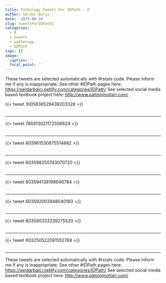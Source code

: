 ```yaml
---
title: Pathology Tweets For IDPath - 2
author: Serdar Balci
date: '2019-09-28'
slug: tweetsForIDPath2
categories:
  - R
  - tweets
  - pathology
  - IDPath
tags: []
image:
  caption: ''
  focal_point: ''
---
```



These tweets are selected automatically with #rstats code. Please inform me if any is inappropriate.
See other #IDPath pages here: https://serdarbalci.netlify.com/categories/IDPath/ 
See selected social media based textbook project here: http://www.patolojinotlari.com/

{{< tweet 1005836529439203328 >}}
<br>
<br>
<hr>
{{< tweet 785913021172506624 >}}
<br>
<br>
<hr>
{{< tweet 603961530875514882 >}}
<br>
<br>
<hr>
{{< tweet 603598250743070720 >}}
<br>
<br>
<hr>
{{< tweet 603594138198646784 >}}
<br>
<br>
<hr>
{{< tweet 603592003948040193 >}}
<br>
<br>
<hr>
{{< tweet 603590333239275520 >}}
<br>
<br>
<hr>
{{< tweet 603250522091552768 >}}
<br>
<br>
<hr>


These tweets are selected automatically with #rstats code. Please inform me if any is inappropriate.
See other #IDPath pages here: https://serdarbalci.netlify.com/categories/IDPath/ 
See selected social media based textbook project here: http://www.patolojinotlari.com/

